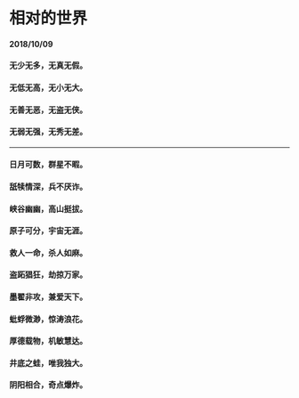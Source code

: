 <style>
  .page-header>a{display:none;}
  .site-footer{display:none;}
</style>
# 相对的世界
#### 2018/10/09
#### 无少无多，无真无假。
#### 无低无高，无小无大。
#### 无善无恶，无盗无侠。
#### 无弱无强，无秀无差。
---
#### 日月可数，群星不暇。
#### 舐犊情深，兵不厌诈。
#### 峡谷幽幽，高山挺拔。
#### 原子可分，宇宙无涯。
#### 救人一命，杀人如麻。
#### 盗跖猖狂，劫掠万家。
#### 墨翟非攻，兼爱天下。
#### 蚍蜉微渺，惊涛浪花。
#### 厚德载物，机敏慧达。
#### 井底之蛙，唯我独大。
#### 阴阳相合，奇点爆炸。
